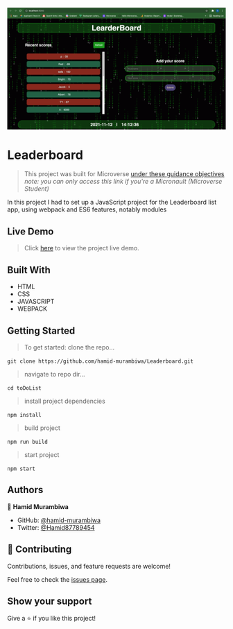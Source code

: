 ![screenshot](https://github.com/hamid-murambiwa/Leaderboard-img/blob/main/Screenshot%202021-11-12%20at%2015.11.09.png)
# Leaderboard

> This project was built for Microverse [under these guidance objectives]()
> _note: you can only access this link if you're a Micronault (Microverse Student)_

In this project I had to set up a JavaScript project for the Leaderboard list app, using webpack and ES6 features, notably modules

## Live Demo
> Click [here]() to view the project live demo.

## Built With

- HTML
- CSS
- JAVASCRIPT
- WEBPACK

## Getting Started
> To get started:
> clone the repo...

  `git clone https://github.com/hamid-murambiwa/Leaderboard.git`

> navigate to repo dir...

  ```cd toDoList```

> install project dependencies

  ```npm install```

> build project

  ```npm run build```

> start project

  ```npm start```

## Authors

👤 **Hamid Murambiwa**

- GitHub: [@hamid-murambiwa](https://github.com/hamid-murambiwa)
- Twitter: [@Hamid87789454](https://twitter.com/Hamid87789454)

## 🤝 Contributing

Contributions, issues, and feature requests are welcome!

Feel free to check the [issues page](../../issues/).

## Show your support

Give a ⭐️ if you like this project!
